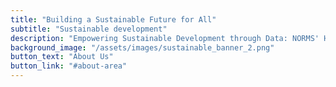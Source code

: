 ```yaml
---
title: "Building a Sustainable Future for All"
subtitle: "Sustainable development"
description: "Empowering Sustainable Development through Data: NORMS' Human Rights-Based Approach in Sub-Saharan Africa"
background_image: "/assets/images/sustainable_banner_2.png"
button_text: "About Us"
button_link: "#about-area"
---
```

